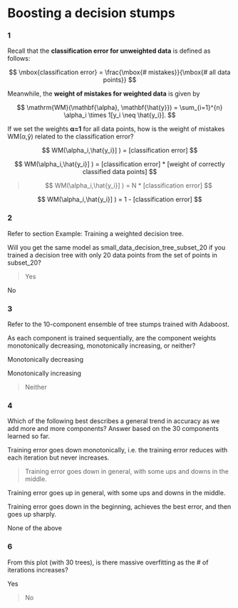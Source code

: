 # Boosting a decision stumps

### 1

Recall that the **classification error for unweighted data** is defined as follows:

$$
\mbox{classification error} = \frac{\mbox{# mistakes}}{\mbox{# all data points}}
$$

Meanwhile, the **weight of mistakes for weighted data** is given by

$$
\mathrm{WM}(\mathbf{\alpha}, \mathbf{\hat{y}}) = \sum_{i=1}^{n} \alpha_i \times 1[y_i \neq \hat{y_i}].
$$

If we set the weights **α=1** for all data points, how is the weight of mistakes WM(α,ŷ) related to the classification error?

$$
WM(\alpha_i,\hat{y_i}] ) = [classification error]
$$

$$
WM(\alpha_i,\hat{y_i}] ) = [classification error] * [weight of correctly classified data points]
$$

>$$
 WM(\alpha_i,\hat{y_i}] ) = N * [classification error]
 $$

$$
WM(\alpha_i,\hat{y_i}] ) = 1 - [classification error]
$$

### 2

Refer to section Example: Training a weighted decision tree.

Will you get the same model as small_data_decision_tree_subset_20 if you trained a decision tree with only 20 data points from the set of points in subset_20?


>Yes


No

### 3

Refer to the 10-component ensemble of tree stumps trained with Adaboost.

As each component is trained sequentially, are the component weights monotonically decreasing, monotonically increasing, or neither?


Monotonically decreasing


Monotonically increasing


>Neither

### 4

Which of the following best describes a general trend in accuracy as we add more and more components? Answer based on the 30 components learned so far.


Training error goes down monotonically, i.e. the training error reduces with each iteration but never increases.


>Training error goes down in general, with some ups and downs in the middle.


Training error goes up in general, with some ups and downs in the middle.


Training error goes down in the beginning, achieves the best error, and then goes up sharply.


None of the above

### 6

From this plot (with 30 trees), is there massive overfitting as the # of iterations increases?


Yes


>No